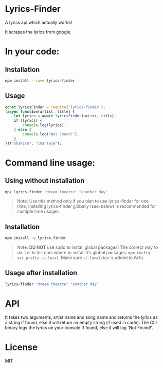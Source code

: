 # Lyrics-Finder

A lyrics api which actually works!

It scrapes the lyrics from google.

# In your code:

## Installation

```bash
npm install --save lyrics-finder
```

## Usage

```js
const lyricsFinder = require('lyrics-finder');
(async function(artist, title) {
    let lyrics = await lyricsFinder(artist, title);
    if (lyrics) {
        console.log(lyrics);
    } else {
        console.log("Not Found!");
    }
})("shakira", "chantaje");
```

# Command line usage:

## Using without installation

```bash
npx lyrics-finder "dream theatre" "another day"
```

> Note: Use this method only if you plan to use lyrics-finder for one time, installing lyrics-finder globally (see-below) is recommended for multiple time usages.

## Installation

```bash
npm install -g lyrics-finder
```

> Note: **DO NOT** use sudo to install global packages! The correct way to do it is to tell npm where to install it's global packages: `npm config set prefix ~/.local`. Make sure `~/.local/bin` is added to `PATH`.

## Usage after installation
 
```bash
lyrics-finder "dream theatre" "another day"
```

# API

It takes two arguments, artist name and song name and returns the lyrics as a string if found, else it will return an empty string (if used in code). The CLI binary logs the lyrics on your console if found, else it will log 'Not Found!'.

# License

[MIT](./LICENSE)
